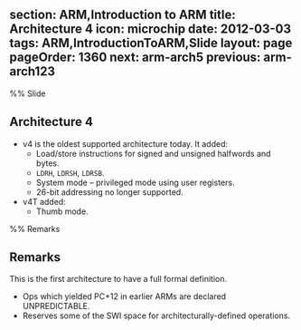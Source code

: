 section: ARM,Introduction to ARM
title: Architecture 4
icon: microchip
date: 2012-03-03
tags: ARM,IntroductionToARM,Slide
layout: page
pageOrder: 1360
next: arm-arch5
previous: arm-arch123
----

%% Slide

## Architecture 4

* v4 is the oldest supported architecture today. It added:
  * Load/store instructions for signed and unsigned halfwords and bytes.
  * `LDRH`, `LDRSH`, `LDRSB`.
  * System mode – privileged mode using user registers.
  * 26-bit addressing no longer supported.
* v4T added:
  * Thumb mode.

%% Remarks

## Remarks

This is the first architecture to have a full formal definition.

* Ops which yielded PC+12 in earlier ARMs are declared UNPREDICTABLE.
* Reserves some of the SWI space for architecturally-defined operations.
